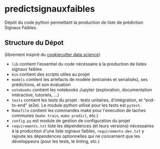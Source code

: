 # predictsignauxfaibles
Dépôt du code python permettant la production de liste de prédiction Signaux Faibles.

## Structure du Dépot
(librement inspiré du [cookiecutter data science](https://drivendata.github.io/cookiecutter-data-science))

- `lib` contient l'essentiel du code nécéssaire à la production de listes signaux faibles
- `bin` contient des scripts utiles au projet
- `models` contient les artefacts de modèle (entrainés et serialisés), ses prédictions, et son évaluation
- `notebooks` contient les notebooks Jupyter (exploration, documentation intéractive, tutoriels, ...)
- `tests` contient les tests du projet : tests unitaires, d'intégration, et "end-to-end" (e2e). Le module python utilisé pour les tests est `pytest`.
- `Makefile` contient les commandes make pour l'execution de taches communes (`make train`, `make predict`, etc.)
- `config.py` est module de gestion de configuration du projet
- `requirements.txt` liste les dépendences (et leurs versions) nécessaires à la production d'une liste signaux faibles, `requirements-dev.txt` y rajoute les dépendences optionnelles qui ne concernent que les développeurs (pour les tests, le linting, etc.)
